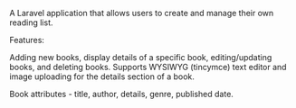 A Laravel application that allows users to create and manage their own reading list.

Features:

Adding new books, display details of a specific book, editing/updating books, and deleting books.
Supports WYSIWYG (tincymce) text editor and image uploading for the details section of a book. 

Book attributes - title, author, details, genre, published date. 
